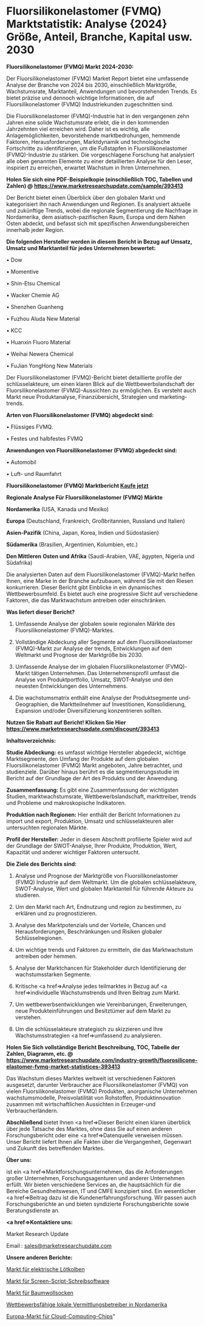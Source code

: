 # Fluorsilikonelastomer (FVMQ) Marktstatistik: Analyse {2024} Größe, Anteil, Branche, Kapital usw. 2030

<strong>Fluorsilikonelastomer (FVMQ) Markt 2024-2030:</strong>

Der Fluorsilikonelastomer (FVMQ) Market Report bietet eine umfassende Analyse der Branche von 2024 bis 2030, einschließlich Marktgröße, Wachstumsrate, Marktanteil, Anwendungen und bevorstehenden Trends. Es bietet präzise und dennoch wichtige Informationen, die auf Fluorsilikonelastomer (FVMQ) Industriekunden zugeschnitten sind.

Die Fluorsilikonelastomer (FVMQ)-Industrie hat in den vergangenen zehn Jahren eine solide Wachstumsrate erlebt, die in den kommenden Jahrzehnten viel erreichen wird. Daher ist es wichtig, alle Anlagemöglichkeiten, bevorstehende marktbedrohungen, hemmende Faktoren, Herausforderungen, Marktdynamik und technologische Fortschritte zu identifizieren, um die Fußstapfen in Fluorsilikonelastomer (FVMQ)-Industrie zu stärken. Die vorgeschlagene Forschung hat analysiert alle oben genannten Elemente zu einer detaillierten Analyse für den Leser, inspiriert zu erreichen, erwartet Wachstum in Ihren Unternehmen.

<strong>Holen Sie sich eine PDF-Beispielkopie (einschließlich TOC, Tabellen und Zahlen) @
</strong><strong><a href=https://www.marketresearchupdate.com/sample/393413><strong>https://www.marketresearchupdate.com/sample/393413</u></font></a></strong></strong>

Der Bericht bietet einen Überblick über den globalen Markt und kategorisiert ihn nach Anwendungen und Regionen. Es analysiert aktuelle und zukünftige Trends, wobei die regionale Segmentierung die Nachfrage in Nordamerika, dem asiatisch-pazifischen Raum, Europa und dem Nahen Osten abdeckt, und befasst sich mit spezifischen Anwendungsbereichen innerhalb jeder Region.

<strong>Die folgenden Hersteller werden in diesem Bericht in Bezug auf Umsatz, Umsatz und Marktanteil für jedes Unternehmen bewertet:</strong>

• Dow

• Momentive

• Shin-Etsu Chemical

• Wacker Chemie AG

• Shenzhen Guanheng

• Fuzhou Aluda New Material

• KCC

• Huanxin Fluoro Material

• Weihai Newera Chemical

• FuJian YongHong New Materials

Der Fluorsilikonelastomer (FVMQ)-Bericht bietet detaillierte profile der schlüsselakteure, um einen klaren Blick auf die Wettbewerbslandschaft der Fluorsilikonelastomer (FVMQ)-Aussichten zu ermöglichen. Es versteht auch Markt neue Produktanalyse, Finanzübersicht, Strategien und marketing-trends.

<strong>Arten von Fluorsilikonelastomer (FVMQ) abgedeckt sind:</strong>

• Flüssiges FVMQ.

• Festes und halbfestes FVMQ

<strong>Anwendungen von Fluorsilikonelastomer (FVMQ) abgedeckt sind:</strong>

• Automobil

• Luft- und Raumfahrt

<strong>Fluorsilikonelastomer (FVMQ) Marktbericht <a href=https://www.marketresearchupdate.com/buynow/393413>Kaufe jetzt</a></strong>

<strong>Regionale Analyse Für Fluorsilikonelastomer (FVMQ) Märkte</strong>

<strong>Nordamerika</strong> (USA, Kanada und Mexiko)

<strong>Europa</strong> (Deutschland, Frankreich, Großbritannien, Russland und Italien)

<strong>Asien-Pazifik</strong> (China, Japan, Korea, Indien und Südostasien)

<strong>Südamerika</strong> (Brasilien, Argentinien, Kolumbien, etc.)

<strong>Den Mittleren</strong> <strong>Osten und Afrika</strong> (Saudi-Arabien, VAE, ägypten, Nigeria und Südafrika)

Die analysierten Daten auf dem Fluorsilikonelastomer (FVMQ)-Markt helfen Ihnen, eine Marke in der Branche aufzubauen, während Sie mit den Riesen konkurrieren. Dieser Bericht gibt Einblicke in ein dynamisches Wettbewerbsumfeld. Es bietet auch eine progressive Sicht auf verschiedene Faktoren, die das Marktwachstum antreiben oder einschränken.

<strong>Was liefert dieser Bericht?</strong>

1. Umfassende Analyse der globalen sowie regionalen Märkte des Fluorsilikonelastomer (FVMQ)-Marktes.

2. Vollständige Abdeckung aller Segmente auf dem Fluorsilikonelastomer (FVMQ)-Markt zur Analyse der trends, Entwicklungen auf dem Weltmarkt und Prognose der Marktgröße bis 2030.

3. Umfassende Analyse der im globalen Fluorsilikonelastomer (FVMQ)-Markt tätigen Unternehmen. Das Unternehmensprofil umfasst die Analyse von Produktportfolio, Umsatz, SWOT-Analyse und den neuesten Entwicklungen des Unternehmens.

4. Die wachstumsmatrix enthält eine Analyse der Produktsegmente und-Geographien, die Marktteilnehmer auf Investitionen, Konsolidierung, Expansion und/oder Diversifizierung konzentrieren sollten.

<strong>Nutzen Sie Rabatt auf Bericht! Klicken Sie Hier
</strong><strong><a href=https://www.marketresearchupdate.com/discount/393413>https://www.marketresearchupdate.com/discount/393413</b></u></font></strong></a>

<strong>Inhaltsverzeichnis:</strong>

<strong>Studie Abdeckung:</strong> es umfasst wichtige Hersteller abgedeckt, wichtige Marktsegmente, den Umfang der Produkte auf dem globalen Fluorsilikonelastomer (FVMQ) Markt angeboten, Jahre betrachtet, und studienziele. Darüber hinaus berührt es die segmentierungsstudie im Bericht auf der Grundlage der Art des Produkts und der Anwendung.

<strong>Zusammenfassung:</strong> Es gibt eine Zusammenfassung der wichtigsten Studien, marktwachstumsrate, Wettbewerbslandschaft, markttreiber, trends und Probleme und makroskopische Indikatoren.

<strong>Produktion nach Regionen:</strong> Hier enthält der Bericht Informationen zu import und export, Produktion, Umsatz und schlüsselakteuren aller untersuchten regionalen Märkte.

<strong>Profil der Hersteller:</strong> Jeder in diesem Abschnitt profilierte Spieler wird auf der Grundlage der SWOT-Analyse, Ihrer Produkte, Produktion, Wert, Kapazität und anderer wichtiger Faktoren untersucht.

<strong>Die Ziele des Berichts sind:</strong>

1) Analyse und Prognose der Marktgröße von Fluorsilikonelastomer (FVMQ) Industrie auf dem Weltmarkt.
Um die globalen schlüsselakteure, SWOT-Analyse, Wert und globalen Marktanteil für führende Akteure zu studieren.

2) Um den Markt nach Art, Endnutzung und region zu bestimmen, zu erklären und zu prognostizieren.

3) Analyse des Marktpotenzials und der Vorteile, Chancen und Herausforderungen, Beschränkungen und Risiken globaler Schlüsselregionen.

4) Um wichtige trends und Faktoren zu ermitteln, die das Marktwachstum antreiben oder hemmen.

5) Analyse der Marktchancen für Stakeholder durch Identifizierung der wachstumsstarken Segmente.

6) Kritische <a href=>Analyse</a> jedes teilmarktes in Bezug auf <a href=>individuelle</a> Wachstumstrends und Ihren Beitrag zum Markt.

7) Um wettbewerbsentwicklungen wie Vereinbarungen, Erweiterungen, neue Produkteinführungen und Besitztümer auf dem Markt zu verstehen.

8) Um die schlüsselakteure strategisch zu skizzieren und Ihre Wachstumsstrategien <a href=>umfassend</a> zu analysieren.

<strong>Holen Sie Sich vollständige Bericht Beschreibung, TOC, Tabelle der Zahlen, Diagramm, etc. @ </strong><strong><a href=https://www.marketresearchupdate.com/industry-growth/fluorosilicone-elastomer-fvmq-market-statistices-393413>https://www.marketresearchupdate.com/industry-growth/fluorosilicone-elastomer-fvmq-market-statistices-393413</a></font></strong>

Das Wachstum dieses Marktes weltweit ist verschiedenen Faktoren ausgesetzt, darunter Verbraucher ace Fluorsilikonelastomer (FVMQ) von vielen Fluorsilikonelastomer (FVMQ) Produkten, anorganische Unternehmen wachstumsmodelle, Preisvolatilität von Rohstoffen, Produktinnovation zusammen mit wirtschaftlichen Aussichten in Erzeuger-und Verbraucherländern.

<strong>Abschließend</strong> bietet Ihnen <a href=>Dieser</a> Bericht einen klaren überblick über jede Tatsache des Marktes, ohne dass Sie auf einen anderen Forschungsbericht oder eine <a href=>Datenquelle</a> verweisen müssen. Unser Bericht liefert Ihnen alle Fakten über die Vergangenheit, Gegenwart und Zukunft des betreffenden Marktes.

<strong>Über uns:</strong>

 ist ein <a href=>Marktfors</a>chungsunternehmen, das die Anforderungen großer Unternehmen, Forschungsagenturen und anderer Unternehmen erfüllt. Wir bieten verschiedene Services an, die hauptsächlich für die Bereiche Gesundheitswesen, IT und CMFE konzipiert sind. Ein wesentlicher <a href=>Beitrag</a> dazu ist die Kundenerfahrungsforschung. Wir passen auch Forschungsberichte an und bieten syndizierte Forschungsberichte sowie Beratungsdienste an.

<strong><a href=>Kontaktiere uns:</a></strong>

Market Research Update

Email : sales@marketresearchupdate.com

<strong>Unsere anderen Berichte:</strong>

<a href=https://www.linkedin.com/pulse/electric-soldering-iron-market-witness-huge-growth-2029>Markt für elektrische Lötkolben</a>

<a href=https://www.linkedin.com/pulse/screen-script-writing-software-market>Markt für Screen-Script-Schreibsoftware</a>

<a href=https://www.linkedin.com/pulse/cotton-socks-market-analysis-segment-region-growth>Markt für Baumwollsocken</a>

<a href=https://www.linkedin.com/pulse/north-america-competitive-local-exchange-carriers>Wettbewerbsfähige lokale Vermittlungsbetreiber in Nordamerika</a>

<a href=https://www.linkedin.com/pulse/europe-cloud-computing-chips-market-size-share>Europa-Markt für Cloud-Computing-Chips</a>"
